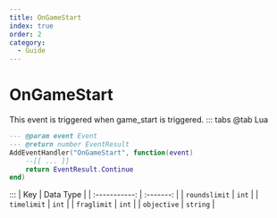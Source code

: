 ```yaml
---
title: OnGameStart
index: true
order: 2
category:
  - Guide
---
```


# OnGameStart
This event is triggered when game_start is triggered.
::: tabs
@tab Lua
```lua
--- @param event Event
--- @return number EventResult
AddEventHandler("OnGameStart", function(event)
    --[[ ... ]]
    return EventResult.Continue
end)
```

:::
|      Key      | Data Type |
| :-----------: | :-------: |
| `roundslimit` |   `int`   |
|  `timelimit`  |   `int`   |
|  `fraglimit`  |   `int`   |
|  `objective`  |  `string` |